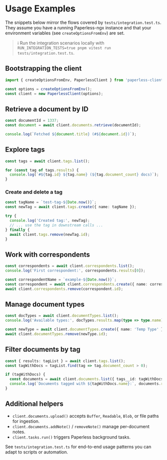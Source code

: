 # Usage Examples

The snippets below mirror the flows covered by `tests/integration.test.ts`. They assume you have a running Paperless-ngx instance and that your environment variables (see `createOptionsFromEnv`) are set.

> ℹ️ Run the integration scenarios locally with `RUN_INTEGRATION_TESTS=true pnpm vitest run tests/integration.test.ts`.

## Bootstrapping the client

```ts
import { createOptionsFromEnv, PaperlessClient } from 'paperless-client';

const options = createOptionsFromEnv();
const client = new PaperlessClient(options);
```

## Retrieve a document by ID

```ts
const documentId = 1337;
const document = await client.documents.retrieve(documentId);

console.log(`Fetched ${document.title} (#${document.id})`);
```

## Explore tags

```ts
const tags = await client.tags.list();

for (const tag of tags.results) {
  console.log(`#${tag.id} ${tag.name} (${tag.document_count} docs)`);
}
```

### Create and delete a tag

```ts
const tagName = `test-tag-${Date.now()}`;
const newTag = await client.tags.create({ name: tagName });

try {
  console.log('Created tag:', newTag);
  // ... use the tag in downstream calls ...
} finally {
  await client.tags.remove(newTag.id);
}
```

## Work with correspondents

```ts
const correspondents = await client.correspondents.list();
console.log('First correspondent:', correspondents.results[0]);

const correspondentName = `example-${Date.now()}`;
const correspondent = await client.correspondents.create({ name: correspondentName });
await client.correspondents.remove(correspondent.id);
```

## Manage document types

```ts
const docTypes = await client.documentTypes.list();
console.log('Available types:', docTypes.results.map(type => type.name));

const newType = await client.documentTypes.create({ name: 'Temp Type' });
await client.documentTypes.remove(newType.id);
```

## Filter documents by tag

```ts
const { results: tagList } = await client.tags.list();
const tagWithDocs = tagList.find(tag => tag.document_count > 0);

if (tagWithDocs) {
  const documents = await client.documents.list({ tags__id: tagWithDocs.id });
  console.log(`Documents tagged with ${tagWithDocs.name}:`, documents.results.map(doc => doc.title));
}
```

## Additional helpers

- `client.documents.upload()` accepts `Buffer`, `Readable`, `Blob`, or file paths for ingestion.
- `client.documents.addNote()` / `removeNote()` manage per-document notes.
- `client.tasks.run()` triggers Paperless background tasks.

See `tests/integration.test.ts` for end-to-end usage patterns you can adapt to scripts or automation.
